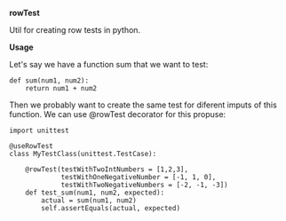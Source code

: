 **rowTest**

Util for creating row tests in python.

**Usage**


Let's say we have a function sum that we want to test:

    def sum(num1, num2):
        return num1 + num2

Then we probably want to create the same test for diferent imputs of this function. 
We can use @rowTest decorator for this propuse:

    import unittest

    @useRowTest
    class MyTestClass(unittest.TestCase):
    
        @rowTest(testWithTwoIntNumbers = [1,2,3],
                 testWithOneNegativeNumber = [-1, 1, 0],
                 testWithTwoNegativeNumbers = [-2, -1, -3])
        def test_sum(num1, num2, expected):
            actual = sum(num1, num2)
            self.assertEquals(actual, expected)
